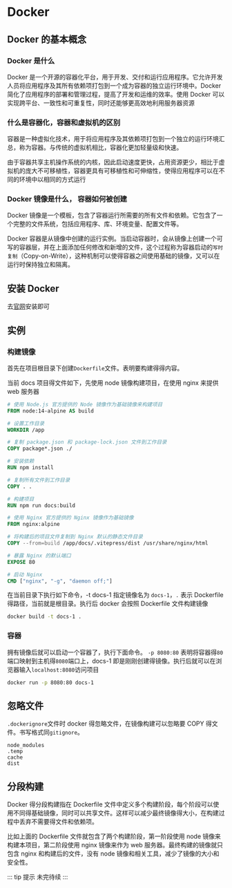 # Docker

## Docker 的基本概念

### Docker 是什么

Docker 是一个开源的容器化平台，用于开发、交付和运行应用程序。它允许开发人员将应用程序及其所有依赖项打包到一个成为容器的独立运行环境中。Docker 简化了应用程序的部署和管理过程，提高了开发和运维的效率。使用 Docker 可以实现跨平台、一致性和可重复性，同时还能够更高效地利用服务器资源

### 什么是容器化，容器和虚拟机的区别

容器是一种虚拟化技术，用于将应用程序及其依赖项打包到一个独立的运行环境汇总，称为容器。与传统的虚拟机相比，容器化更加轻量级和快速。

由于容器共享主机操作系统的内核，因此启动速度更快，占用资源更少，相比于虚拟机的庞大不可移植性，容器更具有可移植性和可伸缩性，使得应用程序可以在不同的环境中以相同的方式运行

### Docker 镜像是什么， 容器如何被创建

Docker 镜像是一个模板，包含了容器运行所需要的所有文件和依赖。它包含了一个完整的文件系统，包括应用程序、库、环境变量、配置文件等。

Docker 容器是从镜像中创建的运行实例。当启动容器时，会从镜像上创建一个可写的容器层，并在上面添加任何修改和新增的文件，这个过程称为容器启动的`写时复制`（Copy-on-Write），这种机制可以使得容器之间使用基础的镜像，又可以在运行时保持独立和隔离。

## 安装 Docker

去[官网](https://www.docker.com/)安装即可

## 实例

### 构建镜像

首先在项目根目录下创建`Dockerfile`文件。表明要构建得得内容。

当前 docs 项目得文件如下，先使用 node 镜像构建项目，在使用 nginx 来提供 web 服务器

```dockerfile
# 使用 Node.js 官方提供的 Node 镜像作为基础镜像来构建项目
FROM node:14-alpine AS build

# 设置工作目录
WORKDIR /app

# 复制 package.json 和 package-lock.json 文件到工作目录
COPY package*.json ./

# 安装依赖
RUN npm install

# 复制所有文件到工作目录
COPY . .

# 构建项目
RUN npm run docs:build

# 使用 Nginx 官方提供的 Nginx 镜像作为基础镜像
FROM nginx:alpine

# 将构建后的项目文件复制到 Nginx 默认的静态文件目录
COPY --from=build /app/docs/.vitepress/dist /usr/share/nginx/html

# 暴露 Nginx 的默认端口
EXPOSE 80

# 启动 Nginx
CMD ["nginx", "-g", "daemon off;"]
```

在当前目录下执行如下命令，-t docs-1 指定镜像名为 `docs-1`，`.` 表示 Dockerfile 得路径，当前就是根目录。执行后 docker 会按照 Dockerfile 文件构建镜像

```bash
docker build -t docs-1 .
```

### 容器

拥有镜像后就可以启动一个容器了，执行下面命令。 `-p 8080:80` 表明将容器得`80`端口映射到主机得`8080`端口上，docs-1 即是刚刚创建得镜像。执行后就可以在浏览器输入`localhost:8080`访问项目

```bash
docker run -p 8080:80 docs-1
```

## 忽略文件

`.dockerignore`文件时 docker 得忽略文件，在镜像构建可以忽略要 COPY 得文件。书写格式同`gitignore`。

```git
node_modules
.temp
cache
dist
```

## 分段构建

Docker 得分段构建指在 Dockerfile 文件中定义多个构建阶段，每个阶段可以使用不同得基础镜像，同时可以共享文件。这样可以减少最终镜像得大小，在构建过程中丢弃不需要得文件和依赖项。

比如上面的 Dockerfile 文件就包含了两个构建阶段，第一阶段使用 node 镜像来构建本项目，第二阶段使用 nginx 镜像来作为 web 服务器。最终构建的镜像就只包含 nginx 和构建后的文件，没有 node 镜像和相关工具，减少了镜像的大小和安全性。

::: tip 提示
未完待续
:::
